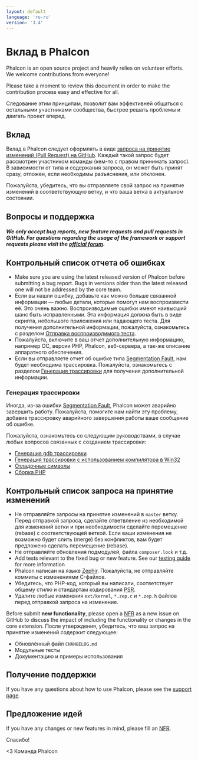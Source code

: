 ```yaml
---
layout: default
language: 'ru-ru'
version: '3.4'
---
```


<a name='contributing'></a>

# Вклад в Phalcon

Phalcon is an open source project and heavily relies on volunteer efforts. We welcome contributions from everyone!

Please take a moment to review this document in order to make the contribution process easy and effective for all.

Следование этим принципам, позволит вам эффективней общаться с остальными участниками сообщества, быстрее решать проблемы и двигать проект вперед.

<a name='contributions'></a>

## Вклад

Вклад в Phalcon следует оформлять в виде [запроса на принятие изменений (Pull Request) на GitHub](https://help.github.com/articles/using-pull-requests/). Каждый такой запрос будет рассмотрен участником команды (кем-то с правом принимать запрос). В зависимости от типа и содержания запроса, он может быть принят сразу, отложен, если необходимы разъяснения, или отклонен.

Пожалуйста, убедитесь, что вы отправляете свой запрос на принятие изменений в соответствующую ветку, и что ваша ветка в актуальном состоянии.

<a name='questions-and-support'></a>

## Вопросы и поддержка

<h5 class='alert alert-warning'>We only accept bug reports, new feature requests and pull requests in GitHub. For questions regarding the usage of the framework or support requests please visit the <a href='https://phalcon.link/forum'>official forum</a>.</h5>

<a name='bug-report-checklist'></a>

## Контрольный список отчета об ошибках

- Make sure you are using the latest released version of Phalcon before submitting a bug report. Bugs in versions older than the latest released one will not be addressed by the core team.
- Если вы нашли ошибку, добавьте как можно больше связанной информации — любые детали, которые помогут нам воспроизвести её. Это очень важно. Воспроизводимые ошибки имеют наивысший шанс быть исправленными. Эта информация должна быть в виде скрипта, небольшого приложения или падающего теста. Для получения дополнительной информации, пожалуйста, ознакомьтесь с разделом [Отправка воспроизводимого теста](https://github.com/phalcon/cphalcon/wiki/Submit-Reproducible-Test).
- Пожалуйста, включите в ваш отчет дополнительную информацию, например ОС, версии PHP, Phalcon, веб-сервера, а так-же описание аппаратного обеспечения.
- Если вы отправляете отчет об ошибке типа [Segmentation Fault](https://en.wikipedia.org/wiki/Segmentation_fault), нам будет необходима трассировка. Пожалуйста, ознакомьтесь с разделом [Генерация трассировки](#bug-report-generating-backtrace) для получения дополнительной информации.

<a name='bug-report-generating-backtrace'></a>

### Генерация трассировки

Иногда, из-за ошибки [Segmentation Fault](https://en.wikipedia.org/wiki/Segmentation_fault), Phalcon может аварийно завершить работу. Пожалуйста, помогите нам найти эту проблему, добавив трассировку аварийного завершения работы ваше сообщение об ошибке.

Пожалуйста, ознакомьтесь со следующим руководствами, в случае любых вопросов связанных с созданием трассировки:

- [Генерация gdb трассировки](https://bugs.php.net/bugs-generating-backtrace.php)
- [Генерация трассировки с использованием компилятора в Win32](http://bugs.php.net/bugs-generating-backtrace-win32.php)
- [Отладочные символы](https://github.com/oerdnj/deb.sury.org/wiki/Debugging-symbols)
- [Сборка PHP](http://www.phpinternalsbook.com/build_system/building_php.html)

<a name='pull-request-checklist'></a>

## Контрольный список запроса на принятие изменений

- Не отправляйте запросы на принятие изменений в `master` ветку. Перед отправкой запроса, сделайте ответвление из необходимой для изменений ветки и при необходимости сделайте перемещение (rebase) с соответствующей веткой. Если ваши изменения не возможно будет слить (merge) без конфликтов, вам будет предложено сделать перемещение (rebase).
- Не отправляйте обновления подмодулей, файла `composer.lock` и т.д.
- Add tests relevant to the fixed bug or new feature. See our [testing guide](https://github.com/phalcon/cphalcon/blob/master/tests/README.md) for more information
- Phalcon написан на языке [Zephir](https://zephir-lang.com/). Пожалуйста, не отправляйте коммиты с изменениями C-файлов.
- Убедитесь, что PHP-код, который вы написали, соответствует общему стилю и стандартам кодирования [PSR](http://www.php-fig.org/psr/).
- Удалите любые изменения `ext/kernel`, `*.zep.c` и `*.zep.h` файлов перед отправкой запроса на изменение.

Before submit **new functionality**, please open a [NFR](/3.4/en/new-feature-request) as a new issue on GitHub to discuss the impact of including the functionality or changes in the core extension. После утверждения, убедитесь, что ваш запрос на принятие изменений содержит следующее:

- Обновлённый файл `CHANGELOG.md`
- Модульные тесты
- Документацию и примеры использования

<a name='getting-support'></a>

## Получение поддержки

If you have any questions about how to use Phalcon, please see the [support page](https://phalcon.io/support).

<a name='requesting-features'></a>

## Предложение идей

If you have any changes or new features in mind, please fill an [NFR](/3.4/en/new-feature-request).

Спасибо!

&lt;3 Команда Phalcon